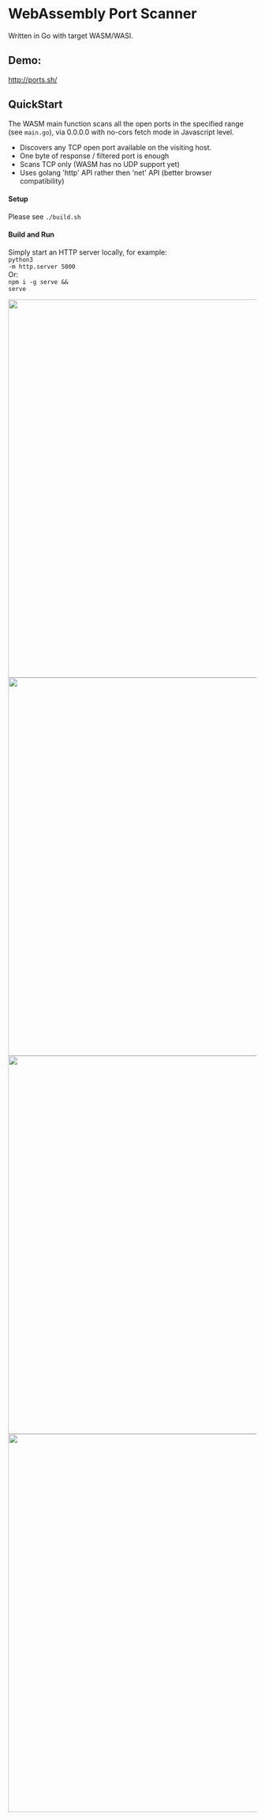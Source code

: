 # WebAssembly Port Scanner
Written in Go with target WASM/WASI.<br>

## Demo:
http://ports.sh/

## QuickStart
The WASM main function scans all the open ports in the specified range (see <code>main.go</code>), via 0.0.0.0 with no-cors fetch mode in Javascript level.<br>
* Discovers any TCP open port available on the visiting host.<br>
* One byte of response / filtered port is enough
* Scans TCP only (WASM has no UDP support yet)
* Uses golang 'http' API rather then 'net' API (better browser compatibility)
#### Setup
Please see <code>./build.sh</code>
#### Build and Run
Simply start an HTTP server locally, for example:
<br><code>python3 -m http.server 5000</code><br>Or:<br><code>npm i -g serve && serve</code><br>


<img width="765" alt="" src="https://user-images.githubusercontent.com/19243302/126895841-99ad3ca7-fcc1-42e5-8094-50516b73ec21.png">
<img width="765" alt="" src="https://user-images.githubusercontent.com/19243302/145462240-56038b75-0bfd-4fcb-95c3-f60c3ab3b3e8.png">
<img width="765" alt="" src="https://user-images.githubusercontent.com/19243302/126895866-4cc8d000-69b4-4a78-b970-682403ffbe0b.png">
<img width="765" alt="" src="https://user-images.githubusercontent.com/19243302/126895879-97af4744-2f93-4b8d-b71e-a78ebc03ce46.png">
